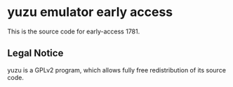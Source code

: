 yuzu emulator early access
=============

This is the source code for early-access 1781.

## Legal Notice

yuzu is a GPLv2 program, which allows fully free redistribution of its source code.